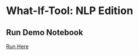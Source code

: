 # What-If-Tool: NLP Edition

## Run Demo Notebook

[Run Here](https://colab.research.google.com/github/WM-SEMERU/csci-435_what_if_tool/blob/main/first_demo.ipynb)
